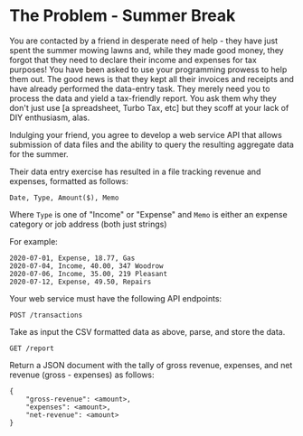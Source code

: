 # The Problem - Summer Break

You are contacted by a friend in desperate need of help - they have just spent the summer mowing lawns and, while they made good money, they forgot that they need to declare their income and expenses for tax purposes! You have been asked to use your programming prowess to help them out. The good news is that they kept all their invoices and receipts and have already performed the data-entry task. They merely need you to process the data and yield a tax-friendly report. You ask them why they don't just use [a spreadsheet, Turbo Tax, etc] but they scoff at your lack of DIY enthusiasm, alas.

Indulging your friend, you agree to develop a web service API that allows submission of data files and the ability to query the resulting aggregate data for the summer.

Their data entry exercise has resulted in a file tracking revenue and expenses, formatted as follows:

`Date, Type, Amount($), Memo`

Where `Type` is one of "Income" or "Expense" and `Memo` is either an expense category or job address (both just strings)

For example:
```
2020-07-01, Expense, 18.77, Gas
2020-07-04, Income, 40.00, 347 Woodrow
2020-07-06, Income, 35.00, 219 Pleasant
2020-07-12, Expense, 49.50, Repairs
```

Your web service must have the following API endpoints:

`POST /transactions`

Take as input the CSV formatted data as above, parse, and store the data.

`GET /report`

Return a JSON document with the tally of gross revenue, expenses, and net revenue (gross - expenses) as follows:

```
{
    "gross-revenue": <amount>,
    "expenses": <amount>,
    "net-revenue": <amount>
}
```
